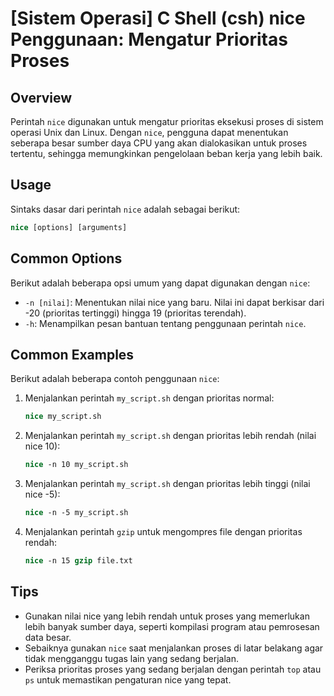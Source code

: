 # [Sistem Operasi] C Shell (csh) nice Penggunaan: Mengatur Prioritas Proses

## Overview
Perintah `nice` digunakan untuk mengatur prioritas eksekusi proses di sistem operasi Unix dan Linux. Dengan `nice`, pengguna dapat menentukan seberapa besar sumber daya CPU yang akan dialokasikan untuk proses tertentu, sehingga memungkinkan pengelolaan beban kerja yang lebih baik.

## Usage
Sintaks dasar dari perintah `nice` adalah sebagai berikut:

```csh
nice [options] [arguments]
```

## Common Options
Berikut adalah beberapa opsi umum yang dapat digunakan dengan `nice`:

- `-n [nilai]`: Menentukan nilai nice yang baru. Nilai ini dapat berkisar dari -20 (prioritas tertinggi) hingga 19 (prioritas terendah).
- `-h`: Menampilkan pesan bantuan tentang penggunaan perintah `nice`.

## Common Examples
Berikut adalah beberapa contoh penggunaan `nice`:

1. Menjalankan perintah `my_script.sh` dengan prioritas normal:
   ```csh
   nice my_script.sh
   ```

2. Menjalankan perintah `my_script.sh` dengan prioritas lebih rendah (nilai nice 10):
   ```csh
   nice -n 10 my_script.sh
   ```

3. Menjalankan perintah `my_script.sh` dengan prioritas lebih tinggi (nilai nice -5):
   ```csh
   nice -n -5 my_script.sh
   ```

4. Menjalankan perintah `gzip` untuk mengompres file dengan prioritas rendah:
   ```csh
   nice -n 15 gzip file.txt
   ```

## Tips
- Gunakan nilai nice yang lebih rendah untuk proses yang memerlukan lebih banyak sumber daya, seperti kompilasi program atau pemrosesan data besar.
- Sebaiknya gunakan `nice` saat menjalankan proses di latar belakang agar tidak mengganggu tugas lain yang sedang berjalan.
- Periksa prioritas proses yang sedang berjalan dengan perintah `top` atau `ps` untuk memastikan pengaturan nice yang tepat.